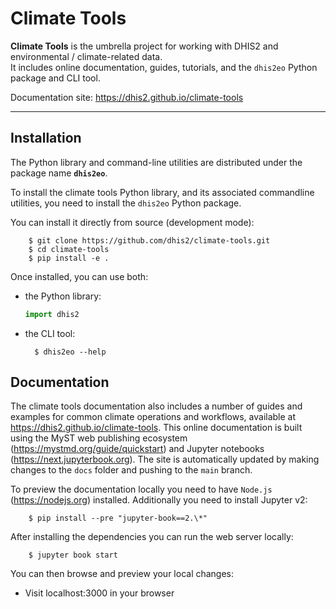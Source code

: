# Climate Tools

**Climate Tools** is the umbrella project for working with DHIS2 and environmental / climate-related data.  
It includes online documentation, guides, tutorials, and the `dhis2eo` Python package and CLI tool.

Documentation site: https://dhis2.github.io/climate-tools

---

## Installation

The Python library and command-line utilities are distributed under the package name **`dhis2eo`**. 

To install the climate tools Python library, and its associated commandline utilities, you need to install the `dhis2eo` Python package. 

You can install it directly from source (development mode):

        $ git clone https://github.com/dhis2/climate-tools.git
        $ cd climate-tools
        $ pip install -e .

Once installed, you can use both:

- the Python library:

    ```python
    import dhis2
    ```

- the CLI tool:

        $ dhis2eo --help

## Documentation

The climate tools documentation also includes a number of guides and examples for common climate operations and workflows, available at https://dhis2.github.io/climate-tools. This online documentation is built using the MyST web publishing ecosystem (https://mystmd.org/guide/quickstart) and Jupyter notebooks (https://next.jupyterbook.org). The site is automatically updated by making changes to the `docs` folder and pushing to the `main` branch. 

To preview the documentation locally you need to have `Node.js` (https://nodejs.org) installed. Additionally you need to install Jupyter v2: 

        $ pip install --pre "jupyter-book==2.\*"

After installing the dependencies you can run the web server locally:

        $ jupyter book start

You can then browse and preview your local changes:

- Visit localhost:3000 in your browser
